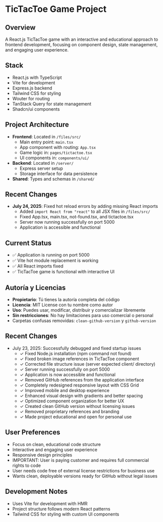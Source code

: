 # TicTacToe Game Project

## Overview
A React.js TicTacToe game with an interactive and educational approach to frontend development, focusing on component design, state management, and engaging user experience.

## Stack
- React.js with TypeScript
- Vite for development
- Express.js backend
- Tailwind CSS for styling
- Wouter for routing
- TanStack Query for state management
- Shadcn/ui components

## Project Architecture
- **Frontend**: Located in `/files/src/`
  - Main entry point: `main.tsx`
  - App component with routing: `App.tsx`
  - Game logic in: `pages/tictactoe.tsx`
  - UI components in: `components/ui/`
- **Backend**: Located in `/server/`
  - Express server setup
  - Storage interface for data persistence
- **Shared**: Types and schemas in `/shared/`

## Recent Changes
- **July 24, 2025**: Fixed hot reload errors by adding missing React imports
  - Added `import React from "react"` to all JSX files in `/files/src/`
  - Fixed App.tsx, main.tsx, not-found.tsx, and tictactoe.tsx
  - Server now running successfully on port 5000
  - Application is accessible and functional

## Current Status
- ✅ Application is running on port 5000
- ✅ Vite hot module replacement is working
- ✅ All React imports fixed
- ✅ TicTacToe game is functional with interactive UI

## Autoría y Licencias
- **Propietario**: Tú tienes la autoría completa del código
- **Licencia**: MIT License con tu nombre como autor
- **Uso**: Puedes usar, modificar, distribuir y comercializar libremente
- **Sin restricciones**: No hay limitaciones para uso comercial o personal
- Carpetas confusas removidas: `clean-github-version` y `github-version`

## Recent Changes
- July 23, 2025: Successfully debugged and fixed startup issues
  - ✓ Fixed Node.js installation (npm command not found)
  - ✓ Fixed broken image references in TicTacToe component
  - ✓ Corrected file structure issue (server expected client/ directory)
  - ✓ Server running successfully on port 5000
  - ✓ Application is now accessible and functional
  - ✓ Removed GitHub references from the application interface
  - ✓ Completely redesigned responsive layout with CSS Grid
  - ✓ Improved mobile and desktop experience
  - ✓ Enhanced visual design with gradients and better spacing
  - ✓ Optimized component organization for better UX
  - ✓ Created clean GitHub version without licensing issues
  - ✓ Removed proprietary references and branding
  - ✓ Made project educational and open for personal use

## User Preferences
- Focus on clean, educational code structure
- Interactive and engaging user experience
- Responsive design principles
- IMPORTANT: User is paying customer and requires full commercial rights to code
- User needs code free of external license restrictions for business use
- Wants clean, deployable versions ready for GitHub without legal issues

## Development Notes
- Uses Vite for development with HMR
- Project structure follows modern React patterns
- Tailwind CSS for styling with custom UI components